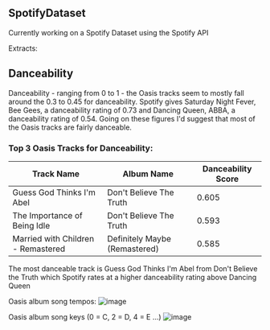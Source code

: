## SpotifyDataset
Currently working on a Spotify Dataset using the Spotify API

Extracts:

## Danceability

Danceability  - ranging from 0 to 1 - the Oasis tracks seem to mostly fall around the 0.3 to 0.45 for danceability. Spotify gives Saturday Night Fever, Bee Gees, a danceability rating of 0.73 and Dancing Queen, ABBA, a danceability rating of 0.54. Going on these figures I'd suggest that most of the Oasis tracks are fairly danceable.


### Top 3 Oasis Tracks for Danceability:


| Track Name                        | Album Name                    |  Danceability Score |
| --------------------------------- | ----------------------------- | ------------------- |
| Guess God Thinks I'm Abel         | Don't Believe The Truth       |        0.605        |
| The Importance of Being Idle      | Don't Believe The Truth       |        0.593        |
| Married with Children - Remastered| Definitely Maybe (Remastered) |        0.585        |


  
  

The most danceable track is Guess God Thinks I'm Abel from Don't Believe the Truth which Spotify rates at a higher danceability rating above Dancing Queen

Oasis album song tempos:
![image](https://user-images.githubusercontent.com/106621067/213140992-e9b9f975-dd6e-454e-978f-2080e1167b0a.png)

Oasis album song keys (0 = C, 2 = D, 4 = E ...)
![image](https://user-images.githubusercontent.com/106621067/213141320-b855038e-c4cd-46b5-8119-cde88f954559.png)

